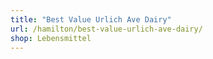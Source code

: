 ```yaml
---
title: "Best Value Urlich Ave Dairy"
url: /hamilton/best-value-urlich-ave-dairy/
shop: Lebensmittel
---
```

